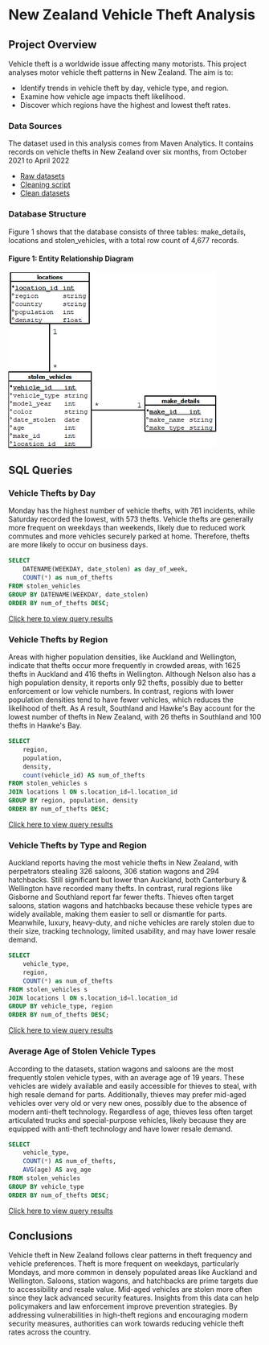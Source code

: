 # New Zealand Vehicle Theft Analysis 

## Project Overview
Vehicle theft is a worldwide issue affecting many motorists. This project analyses motor vehicle theft patterns in New Zealand. The aim is to:
* Identify trends in vehicle theft by day, vehicle type, and region.
* Examine how vehicle age impacts theft likelihood.
* Discover which regions have the highest and lowest theft rates.

### Data Sources 
The dataset used in this analysis comes from Maven Analytics. It contains records on vehicle thefts in New Zealand over six months, from October 2021 to April 2022
* [Raw datasets](https://maven-datasets.s3.amazonaws.com/Motor+Vehicle+Thefts/Motor+Vehicle+Thefts+CSV.zip)
* [Cleaning script](https://github.com/RobelGiday/nz_vehicle_theft_analysis/raw/refs/heads/main/assets/cleaning%20datasets%20script)
* [Clean datasets](assets/cleaned_data)

### Database Structure 
Figure 1 shows that the database consists of three tables: make_details, locations and stolen_vehicles, with a total row count of 4,677 records. 

#### Figure 1: Entity Relationship Diagram
![vehicle_thefts_erd](assets/images/vehicle_thefts_erd.png)


## SQL Queries 
### Vehicle Thefts by Day
Monday has the highest number of vehicle thefts, with 761 incidents, while Saturday recorded the lowest, with
573 thefts. Vehicle thefts are generally more frequent on weekdays than weekends, likely due to reduced work
commutes and more vehicles securely parked at home. Therefore, thefts are more likely to occur on business
days. 

``` sql
SELECT 
	DATENAME(WEEKDAY, date_stolen) as day_of_week,
	COUNT(*) as num_of_thefts
FROM stolen_vehicles
GROUP BY DATENAME(WEEKDAY, date_stolen)
ORDER BY num_of_thefts DESC;
```

[Click here to view query results](assets/query_results/thefts_by_day.csv)

### Vehicle Thefts by Region 
Areas with higher population densities, like Auckland and Wellington, indicate that thefts occur more frequently in crowded areas, with 1625 thefts in Auckland and 416 thefts in Wellington. Although Nelson also has a high population density, it reports only 92 thefts, possibly due to better enforcement or low vehicle numbers. In contrast, regions with lower population densities tend to have fewer vehicles, which reduces the likelihood of theft. As A result, Southland and Hawke's Bay account for the lowest number of thefts in New Zealand, with 26 thefts in Southland and 100 thefts in Hawke's Bay.

``` sql
SELECT
	region,
	population,
	density,
	count(vehicle_id) AS num_of_thefts
FROM stolen_vehicles s 
JOIN locations l ON s.location_id=l.location_id
GROUP BY region, population, density
ORDER BY num_of_thefts DESC;
```

[Click here to view query results](assets/query_results/thefts_by_region.csv)

### Vehicle Thefts by Type and Region 
Auckland reports having the most vehicle thefts in New Zealand, with perpetrators stealing 326 saloons, 306 station wagons and 294 hatchbacks. Still significant but lower than Auckland, both Canterbury & Wellington have recorded many thefts. In contrast, rural regions like Gisborne and Southland report far fewer thefts. Thieves often target saloons, station wagons and hatchbacks because these vehicle types are widely available, making them easier to sell or dismantle for parts. Meanwhile, luxury, heavy-duty, and niche vehicles are rarely stolen due to their size, tracking technology, limited usability, and may have lower resale demand. 

```sql
SELECT 
	vehicle_type,
	region,
	COUNT(*) as num_of_thefts
FROM stolen_vehicles s 
JOIN locations l ON s.location_id=l.location_id
GROUP BY vehicle_type, region
ORDER BY num_of_thefts DESC;
```
[Click here to view query results](assets/query_results/thefts_by_vehicle_type_and_region.csv)

### Average Age of Stolen Vehicle Types
According to the datasets, station wagons and saloons are the most frequently stolen vehicle types, with an average age of 19 years. These vehicles are widely available and easily accessible for thieves to steal, with high resale demand for parts. Additionally, thieves may prefer mid-aged vehicles over very old or very new ones, possibly due to the absence of modern anti-theft technology. Regardless of age, thieves less often target articulated trucks and special-purpose vehicles, likely because they are equipped with anti-theft technology and have lower resale demand. 

``` sql
SELECT 
	vehicle_type,
	COUNT(*) AS num_of_thefts,
	AVG(age) AS avg_age
FROM stolen_vehicles
GROUP BY vehicle_type
ORDER BY num_of_thefts DESC;
```
[Click here to view query results](assets/query_results/avg_age_of_stolen_vehicles_by_type.csv)

## Conclusions 
Vehicle theft in New Zealand follows clear patterns in theft frequency and vehicle preferences. Theft is more frequent on weekdays, particularly Mondays, and more common in densely populated areas like Auckland and Wellington. Saloons, station wagons, and hatchbacks are prime targets due to accessibility and resale value. Mid-aged vehicles are stolen more often since they lack advanced security features. Insights from this data can help policymakers and law enforcement improve prevention strategies. By addressing vulnerabilities in high-theft regions and encouraging modern security measures, authorities can work towards reducing vehicle theft rates across the country. 

